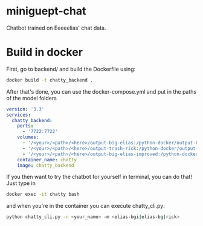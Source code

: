 # miniguept-chat
Chatbot trained on Eeeeelias' chat data.

# Build in docker

First, go to backend/ and build the Dockerfile using: 

````bash
docker build -t chatty_backend .
````
After that's done, you can use the docker-compose.yml and put in the paths of the model folders

```yaml
version: '3.3'
services:
  chatty_backend:
    ports:
      - '7722:7722'
    volumes:
      - '/<your>/<path>/<here>/output-big-elias:/python-docker/output-big-elias'
      - '/<your>/<path>/<here>/output-trash-rick:/python-docker/output-trash-rick'
      - '/<your>/<path>/<here>/output-big-elias-improved:/python-docker/output-big-elias-improved'
    container_name: chatty
    image: chatty_backend
```

If you then want to try the chatbot for yourself in terminal, you can do that! Just type in
```bash
docker exec -it chatty bash
```
and when you're in the container you can execute chatty_cli.py:
```bash
python chatty_cli.py -n <your_name> -m <elias-bgi|elias-bg|rick>
```
